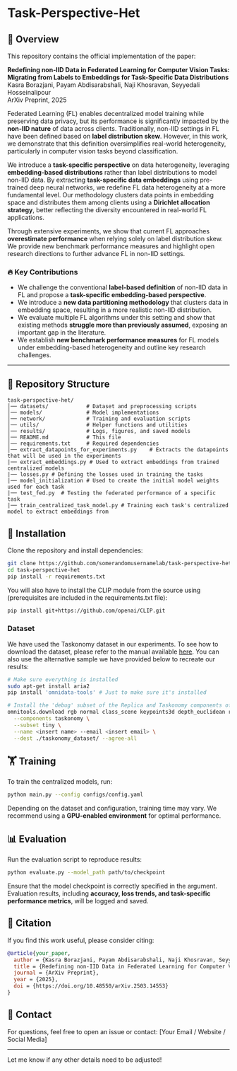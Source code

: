 # Task-Perspective-Het

## 📌 Overview

This repository contains the official implementation of the paper:

**Redefining non-IID Data in Federated Learning for Computer Vision Tasks: Migrating from Labels to Embeddings for Task-Specific Data Distributions**\
Kasra Borazjani, Payam Abdisarabshali, Naji Khosravan, Seyyedali Hosseinalipour\
ArXiv Preprint, 2025

Federated Learning (FL) enables decentralized model training while preserving data privacy, but its performance is significantly impacted by the **non-IID nature** of data across clients. Traditionally, non-IID settings in FL have been defined based on **label distribution skew**. However, in this work, we demonstrate that this definition oversimplifies real-world heterogeneity, particularly in computer vision tasks beyond classification.

We introduce a **task-specific perspective** on data heterogeneity, leveraging **embedding-based distributions** rather than label distributions to model non-IID data. By extracting **task-specific data embeddings** using pre-trained deep neural networks, we redefine FL data heterogeneity at a more fundamental level. Our methodology clusters data points in embedding space and distributes them among clients using a **Dirichlet allocation strategy**, better reflecting the diversity encountered in real-world FL applications.

Through extensive experiments, we show that current FL approaches **overestimate performance** when relying solely on label distribution skew. We provide new benchmark performance measures and highlight open research directions to further advance FL in non-IID settings.

### 🔥 Key Contributions

- We challenge the conventional **label-based definition** of non-IID data in FL and propose a **task-specific embedding-based perspective**.
- We introduce a **new data partitioning methodology** that clusters data in embedding space, resulting in a more realistic non-IID distribution.
- We evaluate multiple FL algorithms under this setting and show that existing methods **struggle more than previously assumed**, exposing an important gap in the literature.
- We establish **new benchmark performance measures** for FL models under embedding-based heterogeneity and outline key research challenges.

---

## 📂 Repository Structure

```
task-perspective-het/
│── datasets/            # Dataset and preprocessing scripts
│── models/              # Model implementations
│── network/             # Training and evaluation scripts
│── utils/               # Helper functions and utilities
│── results/             # Logs, figures, and saved models
│── README.md            # This file
│── requirements.txt     # Required dependencies
│── extract_datapoints_for_experiments.py    # Extracts the datapoints that will be used in the experiments
|── extract_embeddings.py # Used to extract embeddings from trained centralized models
|── losses.py # Defining the losses used in training the tasks
|── model_initialization # Used to create the initial model weights used for each task
|── test_fed.py  # Testing the federated performance of a specific task
|── train_centralized_task_model.py # Training each task's centralized model to extract embeddings from
```

## 🚀 Installation

Clone the repository and install dependencies:

```bash
git clone https://github.com/somerandomusernamelab/task-perspective-het.git
cd task-perspective-het
pip install -r requirements.txt
```

You will also have to install the CLIP module from the source using (prerequisites are included in the requirements.txt file):

```bash
pip install git+https://github.com/openai/CLIP.git
```



### Dataset

We have used the Taskonomy dataset in our experiments. To see how to download the dataset, please refer to the manual available [here](https://github.com/StanfordVL/taskonomy/tree/master/data). You can also use the alternative sample we have provided below to recreate our results:

```bash
# Make sure everything is installed
sudo apt-get install aria2
pip install 'omnidata-tools' # Just to make sure it's installed

# Install the 'debug' subset of the Replica and Taskonomy components of the dataset
omnitools.download rgb normal class_scene keypoints3d depth_euclidean reshading segment_semantic \
  --components taskonomy \
  --subset tiny \
  --name <insert name> --email <insert email> \
  --dest ./taskonomy_dataset/ --agree-all
```

## 🏋️ Training

To train the centralized models, run:

```bash
python main.py --config configs/config.yaml
```

Depending on the dataset and configuration, training time may vary. We recommend using a **GPU-enabled environment** for optimal performance.

## 📊 Evaluation

Run the evaluation script to reproduce results:

```bash
python evaluate.py --model_path path/to/checkpoint
```

Ensure that the model checkpoint is correctly specified in the argument. Evaluation results, including **accuracy, loss trends, and task-specific performance metrics**, will be logged and saved.

## 📜 Citation

If you find this work useful, please consider citing:

```bibtex
@article{your_paper,
  author = {Kasra Borazjani, Payam Abdisarabshali, Naji Khosravan, Seyyedali Hosseinalipour},
  title = {Redefining non-IID Data in Federated Learning for Computer Vision Tasks: Migrating from Labels to Embeddings for Task-Specific Data Distributions},
  journal = {ArXiv Preprint},
  year = {2025},
  doi = {https://doi.org/10.48550/arXiv.2503.14553}
}
```

## 📌 Contact

For questions, feel free to open an issue or contact: [Your Email / Website / Social Media]

---

Let me know if any other details need to be adjusted!

